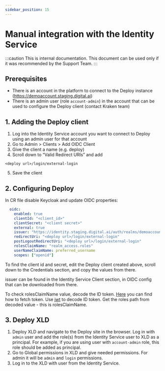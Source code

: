 ```yaml
---
sidebar_position: 15
---
```


#  Manual integration with the Identity Service

:::caution
This is internal documentation. This document can be used only if it was recommended by the Support Team.
:::

## Prerequisites
- There is an account in the platform to connect to the Deploy instance (https://demoaccount.staging.digital.ai)
- There is an admin user (role `account-admin`) in the account that can be used to configure the Deploy client (contact Kraken team)

## 1. Adding the Deploy client
1. Log into the Identity Service account you want to connect to Deploy using an admin user for that account
2. Go to Admin > Clients > Add OIDC Client
3. Give the client a name (e.g. deploy)
4. Scroll down to “Valid Redirect URIs” and add
```text
<deploy url>/login/external-login
```
5. Save the client

## 2. Configuring Deploy
In CR file disable Keycloak and update OIDC properties:
```yaml
  oidc:
    enabled: true
    clientId: "<client_id>"
    clientSecret: "<client secret>"
    external: true
    issuer: "https://identity.staging.digital.ai/auth/realms/demoaccount"
    redirectUri: "<deploy url>/login/external-login"
    postLogoutRedirectUri: "<deploy url>/login/external-login"
    rolesClaimName: "realm_access.roles"
    userNameClaimName: preferred_username
    scopes: ["openid"]
```
To find the client id and secret, edit the Deploy client created above, scroll down to the Credentials section, and copy the values from there.

issuer can be found in the Identity Service Client section, in OIDC config that can be downloaded from there.

To check rolesClaimName value, decode the ID token.
[Here](https://docs.xebialabs.com/v.22.2/deploy/concept/deploy-oidc-with-keycloak/#test-public-rest-apis) you can find how to fetch token.
Use [jwt](https://jwt.io/) to decode ID token. Get the roles path from decoded value - this is rolesClaimName.

## 3. Deploy XLD
1. Deploy XLD and navigate to the Deploy site in the browser. Log in with `admin` user and add the role(s) from the Identity Service user to XLD as a principal. For example, if you are using user with `account-admin` role, this role should be added as principal. 
2. Go to Global permissions in XLD and give needed permissions. For admin it will be `admin` and `login` permissions.
2. Log in to the XLD with user from the Identity Service.
